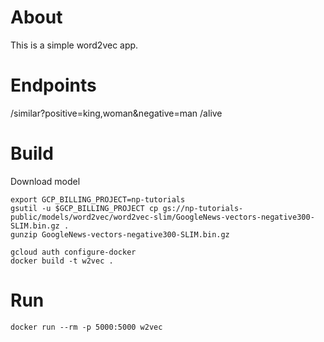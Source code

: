 # About
This is a simple word2vec app.

# Endpoints

/similar?positive=king,woman&negative=man
/alive

# Build
Download model
```
export GCP_BILLING_PROJECT=np-tutorials
gsutil -u $GCP_BILLING_PROJECT cp gs://np-tutorials-public/models/word2vec/word2vec-slim/GoogleNews-vectors-negative300-SLIM.bin.gz .
gunzip GoogleNews-vectors-negative300-SLIM.bin.gz
```

```
gcloud auth configure-docker
docker build -t w2vec .
```

# Run
```
docker run --rm -p 5000:5000 w2vec


```